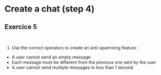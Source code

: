 <!-- .slide: class="exercice" -->

# Create a chat (step 4)

## Exercice 5

<br>

1. Use the correct operators to create an anti-spamming feature :

- A user cannot send an empty message
- Each message must be different from the previous one sent by the user
- A user cannot send multiple messages in less than 1 second
  <br>
  <br>
